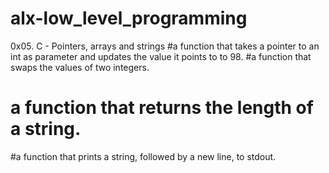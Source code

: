 # alx-low_level_programming
0x05. C - Pointers, arrays and strings
#a function that takes a pointer to an int as parameter and updates the value it points to to 98.
#a function that swaps the values of two integers.
# a function that returns the length of a string.
#a function that prints a string, followed by a new line, to stdout.
